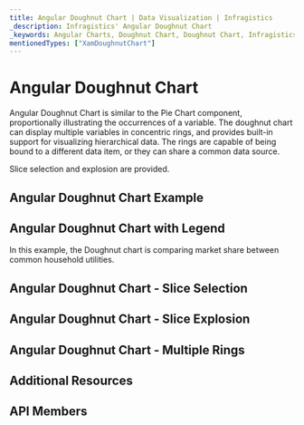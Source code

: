 ```yaml
---
title: Angular Doughnut Chart | Data Visualization | Infragistics
_description: Infragistics' Angular Doughnut Chart
_keywords: Angular Charts, Doughnut Chart, Doughnut Chart, Infragistics
mentionedTypes: ["XamDoughnutChart"]
---
```


# Angular Doughnut Chart

Angular Doughnut Chart is similar to the Pie Chart component, proportionally illustrating the occurrences of a variable. The doughnut chart can display multiple variables in concentric rings, and provides built-in support for visualizing hierarchical data. The rings are capable of being bound to a different data item, or they can share a common data source.

Slice selection and explosion are provided.

## Angular Doughnut Chart Example

<!-- TODO use this iframe which will point to a new sample:

<iframe src='{environment:dvDemosBaseUrl}/charts/doughnut-chart-overview' width="100%" height="100%" seamless frameBorder="0" onload="onXPlatSampleIframeContentLoaded(this);" alt="Angular Doughnut Chart Example"></iframe> -->

## Angular Doughnut Chart with Legend

In this example, the Doughnut chart is comparing market share between common household utilities.

## Angular Doughnut Chart - Slice Selection

## Angular Doughnut Chart - Slice Explosion

## Angular Doughnut Chart - Multiple Rings

## Additional Resources

<!-- TODO list topic links related to this topic -->

## API Members

<!-- TODO list API links used in this topic -->
